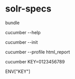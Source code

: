 # solr-specs

bundle

cucumber --help

cucumber --init

cucumber --profile html_report

cucumber KEY=0123456789

ENV["KEY"]